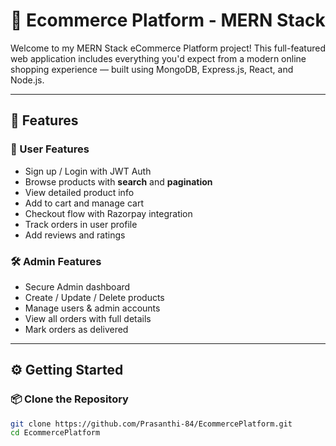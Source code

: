 # 🛒 Ecommerce Platform - MERN Stack

Welcome to my MERN Stack eCommerce Platform project! This full-featured web application includes everything you'd expect from a modern online shopping experience — built using MongoDB, Express.js, React, and Node.js.



---

## 🚀 Features

### 👤 User Features
- Sign up / Login with JWT Auth
- Browse products with **search** and **pagination**
- View detailed product info
- Add to cart and manage cart
- Checkout flow with Razorpay integration
- Track orders in user profile
- Add reviews and ratings

### 🛠 Admin Features
- Secure Admin dashboard
- Create / Update / Delete products
- Manage users & admin accounts
- View all orders with full details
- Mark orders as delivered

---

## ⚙️ Getting Started

### 📦 Clone the Repository

```bash
git clone https://github.com/Prasanthi-84/EcommercePlatform.git
cd EcommercePlatform
